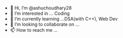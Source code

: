- 👋 Hi, I’m @ashuchoudhary28
- 👀 I’m interested in ... Coding
- 🌱 I’m currently learning ...DSA(with C++), Web Dev
- 💞️ I’m looking to collaborate on ...
- 📫 How to reach me ... 

<!---
ashuchoudhary28/ashuchoudhary28 is a ✨ special ✨ repository because its `README.md` (this file) appears on your GitHub profile.
You can click the Preview link to take a look at your changes.
--->
